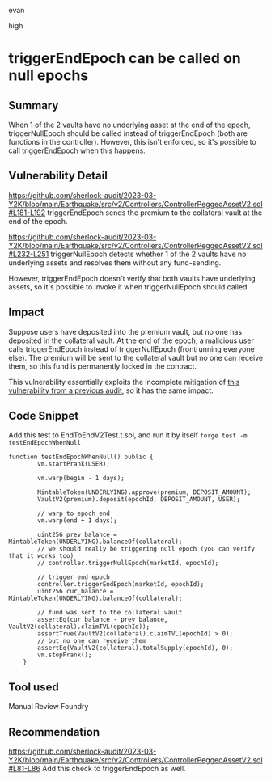 evan

high

# triggerEndEpoch can be called on null epochs

## Summary
When 1 of the 2 vaults have no underlying asset at the end of the epoch, triggerNullEpoch should be called instead of triggerEndEpoch (both are functions in the controller). However, this isn't enforced, so it's possible to call triggerEndEpoch when this happens.

## Vulnerability Detail
https://github.com/sherlock-audit/2023-03-Y2K/blob/main/Earthquake/src/v2/Controllers/ControllerPeggedAssetV2.sol#L181-L192
triggerEndEpoch sends the premium to the collateral vault at the end of the epoch.

https://github.com/sherlock-audit/2023-03-Y2K/blob/main/Earthquake/src/v2/Controllers/ControllerPeggedAssetV2.sol#L232-L251
triggerNullEpoch detects whether 1 of the 2 vaults have no underlying assets and resolves them without any fund-sending.

However, triggerEndEpoch doesn't verify that both vaults have underlying assets, so it's possible to invoke it when triggerNullEpoch should called.

## Impact
Suppose users have deposited into the premium vault, but no one has deposited in the collateral vault. At the end of the epoch, a malicious user calls triggerEndEpoch instead of triggerNullEpoch (frontrunning everyone else). The premium will be sent to the collateral vault but no one can receive them, so this fund is permanently locked in the contract.

This vulnerability essentially exploits the incomplete mitigation of [this vulnerability from a previous audit](https://code4rena.com/reports/2022-09-y2k-finance#h-04-users-who-deposit-in-one-vault-can-lose-all-deposits-and-receive-nothing-when-counterparty-vault-has-no-deposits), so it has the same impact.

## Code Snippet
Add this test to EndToEndV2Test.t.sol, and run it by itself `forge test -m testEndEpochWhenNull`
```solidity
function testEndEpochWhenNull() public {
        vm.startPrank(USER);

        vm.warp(begin - 1 days);

        MintableToken(UNDERLYING).approve(premium, DEPOSIT_AMOUNT);
        VaultV2(premium).deposit(epochId, DEPOSIT_AMOUNT, USER);

        // warp to epoch end
        vm.warp(end + 1 days);
        
        uint256 prev_balance = MintableToken(UNDERLYING).balanceOf(collateral);
        // we should really be triggering null epoch (you can verify that it works too)
        // controller.triggerNullEpoch(marketId, epochId);

        // trigger end epoch
        controller.triggerEndEpoch(marketId, epochId);
        uint256 cur_balance = MintableToken(UNDERLYING).balanceOf(collateral);

        // fund was sent to the collateral vault
        assertEq(cur_balance - prev_balance, VaultV2(collateral).claimTVL(epochId));
        assertTrue(VaultV2(collateral).claimTVL(epochId) > 0);
        // but no one can receive them
        assertEq(VaultV2(collateral).totalSupply(epochId), 0);
        vm.stopPrank();
    }
```

## Tool used

Manual Review
Foundry

## Recommendation
https://github.com/sherlock-audit/2023-03-Y2K/blob/main/Earthquake/src/v2/Controllers/ControllerPeggedAssetV2.sol#L81-L86
Add this check to triggerEndEpoch as well.